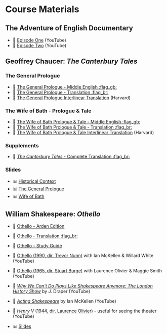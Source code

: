 # Course Materials

## The Adventure of English Documentary
- :vhs: [Episode One](https://www.youtube.com/watch?v=MRxKMgXsl9c) (YouTube)
- :vhs: [Episode Two](https://www.youtube.com/watch?v=VlGD7y8Ngjo) (YouTube)

## Geoffrey Chaucer: *The Canterbury Tales*

### The General Prologue

- :book: [The General Prologue - Middle English :flag_gb:](readings/chaucer-prologue-norton.pdf)
- :book: [The General Prologue - Translation :flag_br:](readings/chaucer-prologue-pt.pdf)
- :link: [The General Prologue Interlinear Translation](https://chaucer.fas.harvard.edu/pages/general-prologue-0) (Harvard)

### The Wife of Bath - Prologue & Tale

- :book: [The Wife of Bath Prologue & Tale - Middle English :flag_gb:](readings/chaucer-wife-norton.pdf)
- :book: [The Wife of Bath Prologue & Tale - Translation :flag_br:](readings/chaucer-mulher.pdf)
- :link: [The Wife of Bath Prologue & Tale Interlinear Translation](https://chaucer.fas.harvard.edu/pages/wife-baths-prologue-and-tale-0) (Harvard)

### Supplements

- :book: [*The Canterbury Tales* - Complete Translation :flag_br:](readings/chaucer-pt.pdf)

### Slides

- :bar_chart: [Historical Context](slides/chaucer-introduction-slides_compressed.pdf)
- :bar_chart: [The General Prologue](slides/chaucer-prologue-slides_compressed.pdf)
- :bar_chart: [Wife of Bath](slides/chaucer-wife-of-bath-slides.pdf)


## William Shakespeare: *Othello*

- :book: [Othello - Arden Edition](readings/othello-arden.pdf)
- :book: [Othello - Translation :flag_br:](readings/othello-pt.pdf)
- :brain: [Othello - Study Guide](readings/othello-guide.pdf)
- :vhs: [Othello (1990, dir. Trevor Nunn)](https://www.youtube.com/watch?v=oX0cbcrMAdo) with Ian McKellen & Willard White  (YouTube)
- :vhs: [Othello (1965, dir. Stuart Burge)](https://www.youtube.com/watch?v=OW82AddEgZk) with Laurence Olivier & Maggie Smith (YouTube)

- :vhs: [*Why We Can't Do Plays Like Shakespeare Anymore: The London History Show*](https://www.youtube.com/watch?v=2UZ369VYJrY) by J. Draper (YouTube)
- :vhs: [*Acting Shakespeare*](https://www.youtube.com/watch?v=w6eztyfrWo8) by Ian McKellen (YouTube)
- :vhs: [*Henry V* (1944, dir. Laurence Olivier)](https://youtu.be/5BLBQIwZ_h4) - useful for seeing the theater (YouTube)

- :bar_chart: [Slides](slides/beckett-slides.pdf)